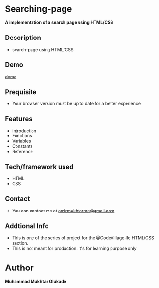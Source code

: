 # Searching-page
**A implementation of a search page using HTML/CSS**

## Description
-  search-page  using HTML/CSS




## Demo
 [demo](https://cv-amir-project01.netlify.app/)
 
 ## Prequisite
- Your browser version must be up to date for a better experience

## Features
-  introduction
-  Functions
-  Variables
-  Constants
-  Reference
 
 ## Tech/framework used
- HTML
- CSS

## Contact
- You can contact me at  <amirmukhtarme@gmail.com>

## Addtional Info
- This is one of the series of project for the @CodeVillage-llc HTML/CSS section. 
- This is not meant for production. It's for learning purpose only 

# Author
**Muhammad Mukhtar Olukade**
